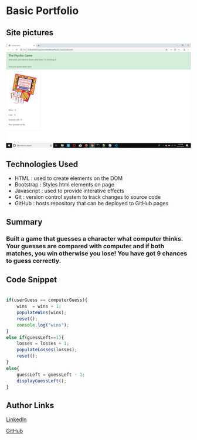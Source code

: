 # Basic Portfolio

## Site pictures
![Site](page.jpg)

## Technologies Used
- HTML : used to create elements on the DOM
- Bootstrap  : Styles html elements on page
- Javascript : used to provide interative effects
- Git : version control system to track changes to source code
- GitHub : hosts repository that can be deployed to GitHub pages

## Summary
### Built a game that guesses a character what computer thinks. Your guesses are compared with computer and if both matches, you win otherwise you lose! You have got 9 chances to guess correctly.

## Code Snippet
```Javascript

if(userGuess == computerGuess){
    wins  = wins + 1;
    populateWins(wins);
    reset();
    console.log("wins");
}
else if(guessLeft==1){
    losses = losses + 1;
    populateLosses(losses);
    reset();
}
else{
    guessLeft = guessLeft - 1;
    displayGuessLeft();
}
```


## Author Links
[LinkedIn](https://www.linkedin.com/in/mahisha-gunasekaran-0a780a88/)

[GitHub](https://github.com/Mahi-Mani)

